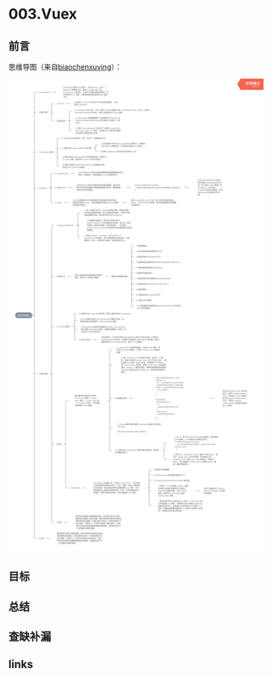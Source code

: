 # 003.Vuex

## 前言

思维导图（来自[biaochenxuying](https://github.com/biaochenxuying/vue-family-mindmap)）：

![vue-router-001.png](../../images/vue-router-001.png)

## 目标

## 总结

## 查缺补漏

## links
